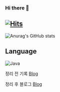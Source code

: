 ### Hi there 👋

[![Hits](https://hits.seeyoufarm.com/api/count/incr/badge.svg?url=https%3A%2F%2Fgithub.com%2Fgjbae1212%2Fhit-counter&count_bg=%23A9ED75&title_bg=%23FD2626&icon=&icon_color=%23000000&title=hits&edge_flat=false)](https://hits.seeyoufarm.com)
---
![Anurag's GitHub stats](https://github-readme-stats.vercel.app/api?username=JeongHawook&show_icons=true&theme=Gradient)

Language
---
![Java](https://img.shields.io/badge/Java-007396.svg?&style=for-the-badge&logo=Java&logoColor=white)

정리 전 기록
[Blog](https://hawook.notion.site/2a87f9eb4dfd47e0b96f4d14a5b583f8)

정리 후 블로그
[Blog](https://velog.io/@saro3)
